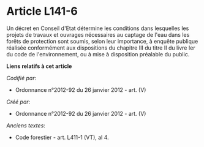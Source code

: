 # Article L141-6

Un décret en Conseil d'Etat détermine les conditions dans lesquelles les projets de travaux et ouvrages nécessaires au
captage de l'eau dans les forêts de protection sont soumis, selon leur importance, à enquête publique réalisée conformément
aux dispositions du chapitre III du titre II du livre Ier du code de l'environnement, ou à mise à disposition préalable du
public.

**Liens relatifs à cet article**

_Codifié par_:

  - Ordonnance n°2012-92 du 26 janvier 2012 - art. (V)

_Créé par_:

  - Ordonnance n°2012-92 du 26 janvier 2012 - art. (V)

_Anciens textes_:

  - Code forestier - art. L411-1 (VT), al 4.
